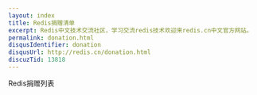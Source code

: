 ```yaml
---
layout: index
title: Redis捐赠清单
excerpt: Redis中文技术交流社区，学习交流redis技术欢迎来redis.cn中文官方网站。
permalink: donation.html
disqusIdentifier: donation
disqusUrl: http://redis.cn/donation.html
discuzTid: 13818
---
```


Redis捐赠列表